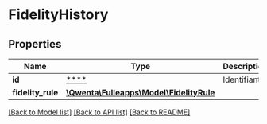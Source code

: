 # FidelityHistory

## Properties
Name | Type | Description | Notes
------------ | ------------- | ------------- | -------------
**id** | [****](.md) | Identifiant | [optional] 
**fidelity_rule** | [**\Qwenta\Fulleapps\Model\FidelityRule**](FidelityRule.md) |  | [optional] 

[[Back to Model list]](../../README.md#documentation-for-models) [[Back to API list]](../../README.md#documentation-for-api-endpoints) [[Back to README]](../../README.md)

